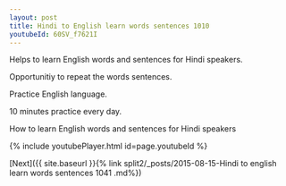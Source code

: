 ```yaml
---
layout: post
title: Hindi to English learn words sentences 1010 
youtubeId: 60SV_f7621I
---
```

 
 
Helps to learn English words and sentences for Hindi speakers.

Opportunitiy to repeat the words sentences. 

Practice English language. 
 
10 minutes practice every day. 
 
How to learn English words and sentences for Hindi speakers 
 
{% include youtubePlayer.html id=page.youtubeId %}
 
 
[Next]({{ site.baseurl }}{% link  split2/_posts/2015-08-15-Hindi to english learn words sentences 1041 .md%})
 
